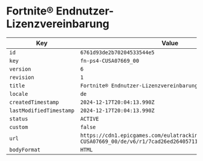 # Fortnite® Endnutzer-Lizenzvereinbarung

| Key | Value |
| --- | ----- |
| `id` | `6761d93de2b70204533544e5` |
| `key` | `fn-ps4-CUSA07669_00` |
| `version` | `6` |
| `revision` | `1` |
| `title` | `Fortnite® Endnutzer-Lizenzvereinbarung` |
| `locale` | `de` |
| `createdTimestamp` | `2024-12-17T20:04:13.990Z` |
| `lastModifiedTimestamp` | `2024-12-17T20:04:13.990Z` |
| `status` | `ACTIVE` |
| `custom` | `false` |
| `url` | `https://cdn1.epicgames.com/eulatracking-download/fn-ps4-CUSA07669_00/de/v6/r1/7cad26ed26405711754a815c0fc92044.pdf` |
| `bodyFormat` | `HTML` |

